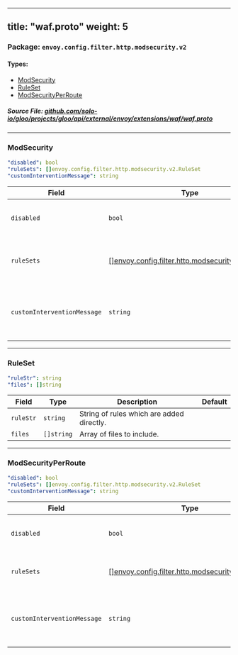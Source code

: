 
---
title: "waf.proto"
weight: 5
---

<!-- Code generated by solo-kit. DO NOT EDIT. -->


### Package: `envoy.config.filter.http.modsecurity.v2` 
#### Types:


- [ModSecurity](#modsecurity)
- [RuleSet](#ruleset)
- [ModSecurityPerRoute](#modsecurityperroute)
  



##### Source File: [github.com/solo-io/gloo/projects/gloo/api/external/envoy/extensions/waf/waf.proto](https://github.com/solo-io/gloo/blob/master/projects/gloo/api/external/envoy/extensions/waf/waf.proto)





---
### ModSecurity



```yaml
"disabled": bool
"ruleSets": []envoy.config.filter.http.modsecurity.v2.RuleSet
"customInterventionMessage": string

```

| Field | Type | Description | Default |
| ----- | ---- | ----------- |----------- | 
| `disabled` | `bool` | Disable all rules on the current route. |  |
| `ruleSets` | [[]envoy.config.filter.http.modsecurity.v2.RuleSet](../waf.proto.sk/#ruleset) | Global rule sets for the current http connection manager. |  |
| `customInterventionMessage` | `string` | Custom message to display when an intervention occurs. |  |




---
### RuleSet



```yaml
"ruleStr": string
"files": []string

```

| Field | Type | Description | Default |
| ----- | ---- | ----------- |----------- | 
| `ruleStr` | `string` | String of rules which are added directly. |  |
| `files` | `[]string` | Array of files to include. |  |




---
### ModSecurityPerRoute



```yaml
"disabled": bool
"ruleSets": []envoy.config.filter.http.modsecurity.v2.RuleSet
"customInterventionMessage": string

```

| Field | Type | Description | Default |
| ----- | ---- | ----------- |----------- | 
| `disabled` | `bool` | Disable all rules on the current route. |  |
| `ruleSets` | [[]envoy.config.filter.http.modsecurity.v2.RuleSet](../waf.proto.sk/#ruleset) | Overwrite the global rules on this route. |  |
| `customInterventionMessage` | `string` | Custom message to display when an intervention occurs. |  |





<!-- Start of HubSpot Embed Code -->
<script type="text/javascript" id="hs-script-loader" async defer src="//js.hs-scripts.com/5130874.js"></script>
<!-- End of HubSpot Embed Code -->

